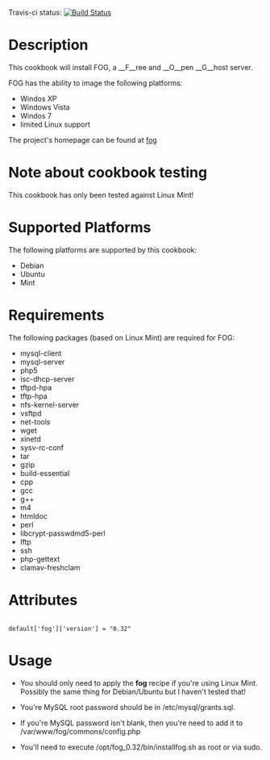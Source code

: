 Travis-ci status: [![Build Status](https://secure.travis-ci.org/jackl0phty/opschef-cookbook-fog.png?branch=master)](http://travis-ci.org/jackl0phty/opschef-cookbook-fog)

Description
===========

This cookbook will install FOG, a __F__ree and __O__pen __G__host server.

FOG has the ability to image the following platforms:

* Windos XP
* Windows Vista
* Windos 7
* limited Linux support

The project's homepage can be found at [fog](http://www.fogproject.org/)

Note about cookbook testing
===========================

This cookbook has only been tested against Linux Mint!

Supported Platforms
===================

The following platforms are supported by this cookbook:

* Debian
* Ubuntu
* Mint

Requirements
============

The following packages (based on Linux Mint) are required for FOG:

* mysql-client
* mysql-server
* php5
* isc-dhcp-server
* tftpd-hpa
* tftp-hpa
* nfs-kernel-server
* vsftpd
* net-tools
* wget
* xinetd
* sysv-rc-conf
* tar
* gzip
* build-essential
* cpp
* gcc
* g++
* m4
* htmldoc
* perl
* libcrypt-passwdmd5-perl
* lftp
* ssh
* php-gettext
* clamav-freshclam

Attributes
==========
<pre><code>
default['fog']['version'] = "0.32"
</pre></code>

Usage
=====

* You should only need to apply the __fog__ recipe if you're using Linux Mint.
Possibly the same thing for Debian/Ubuntu but I haven't tested that!

* You're MySQL root password should be in /etc/mysql/grants.sql.

* If you're MySQL password isn't blank, then you're need to add it to /var/www/fog/commons/config.php 

* You'll need to execute /opt/fog_0.32/bin/installfog.sh as root or via sudo.
